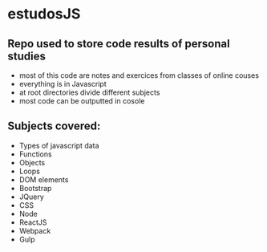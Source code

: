 # estudosJS
## Repo used to store code results of personal studies 
 
- most of this code are notes and exercices from classes of online couses 
- everything is in Javascript 
- at root directories divide different subjects
- most code can be outputted in cosole

## Subjects covered:
- Types of javascript data
- Functions
- Objects
- Loops
- DOM elements
- Bootstrap
- JQuery
- CSS
- Node
- ReactJS
- Webpack
- Gulp
